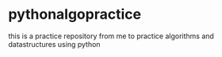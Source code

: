 # pythonalgopractice
this is a practice repository from me to practice algorithms and datastructures using python